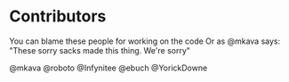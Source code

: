 # Contributors

You can blame these people for working on the code
Or as @mkava says: "These sorry sacks made this thing. We're sorry"

@mkava
@roboto 
@Infynitee
@ebuch
@YorickDowne
